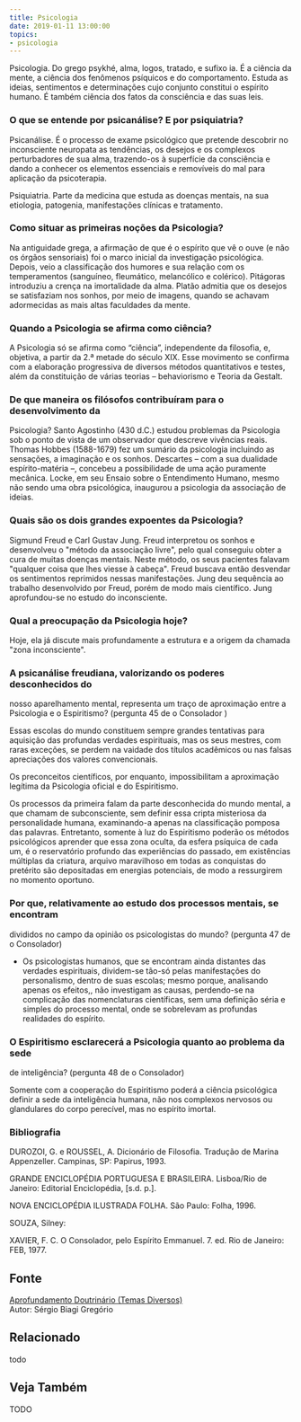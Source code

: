 ```yaml
---
title: Psicologia
date: 2019-01-11 13:00:00
topics: 
- psicologia
---
```


Psicologia. Do grego psykhé, alma, logos, tratado, e sufixo ia.
É a ciência da mente, a ciência dos fenômenos psíquicos e do
comportamento. Estuda as ideias, sentimentos e determinações cujo
conjunto constitui o espírito humano. É também ciência dos fatos da
consciência e das suas leis.

### O que se entende por psicanálise? E por psiquiatria?
Psicanálise. É o processo de exame psicológico que pretende
descobrir no inconsciente neuropata as tendências, os desejos e os
complexos perturbadores de sua alma, trazendo-os à superfície da
consciência e dando a conhecer os elementos essenciais e removíveis do
mal para aplicação da psicoterapia.

Psiquiatria. Parte da medicina que estuda as doenças mentais, na sua
etiologia, patogenia, manifestações clínicas e tratamento.

### Como situar as primeiras noções da Psicologia?
Na antiguidade grega, a afirmação de que é o espírito que vê o ouve (e
não os órgãos sensoriais) foi o marco inicial da investigação
psicológica. Depois, veio a classificação dos humores e sua relação com
os temperamentos (sanguíneo, fleumático, melancólico e colérico).
Pitágoras introduziu a crença na imortalidade da alma. Platão admitia
que os desejos se satisfaziam nos sonhos, por meio de imagens, quando se
achavam adormecidas as mais altas faculdades da mente.

### Quando a Psicologia se afirma como ciência?
A Psicologia só se afirma como “ciência”, independente da filosofia, e,
objetiva, a partir da 2.ª metade do século XIX. Esse movimento se
confirma com a elaboração progressiva de diversos métodos quantitativos
e testes, além da constituição de várias teorias – behaviorismo e Teoria
da Gestalt.

### De que maneira os filósofos contribuíram para o desenvolvimento da
Psicologia?
Santo Agostinho (430 d.C.) estudou problemas da Psicologia sob o ponto
de vista de um observador que descreve vivências reais. Thomas Hobbes
(1588-1679) fez um sumário da psicologia incluindo as sensações, a
imaginação e os sonhos. Descartes – com a sua dualidade espírito-matéria
–, concebeu a possibilidade de uma ação puramente mecânica. Locke, em
seu Ensaio sobre o Entendimento Humano, mesmo não sendo uma obra
psicológica, inaugurou a psicologia da associação de ideias.

### Quais são os dois grandes expoentes da Psicologia?
Sigmund Freud e Carl Gustav Jung. Freud interpretou os sonhos e
desenvolveu o "método da associação livre", pelo qual conseguiu obter a
cura de muitas doenças mentais. Neste método, os seus pacientes falavam
"qualquer coisa que lhes viesse à cabeça". Freud buscava então desvendar
os sentimentos reprimidos nessas manifestações. Jung deu sequência ao
trabalho desenvolvido por Freud, porém de modo mais científico. Jung
aprofundou-se no estudo do inconsciente.

### Qual a preocupação da Psicologia hoje?
Hoje, ela já discute mais profundamente a estrutura e a origem da
chamada "zona inconsciente".

### A psicanálise freudiana, valorizando os poderes desconhecidos do
nosso aparelhamento mental, representa um traço de aproximação entre a
Psicologia e o Espiritismo? (pergunta 45 de o Consolador )

Essas escolas do mundo constituem sempre grandes tentativas para
aquisição das profundas verdades espirituais, mas os seus mestres, com
raras exceções, se perdem na vaidade dos títulos acadêmicos ou nas
falsas apreciações dos valores convencionais.

Os preconceitos científicos, por enquanto, impossibilitam a aproximação
legítima da Psicologia oficial e do Espiritismo.

Os processos da primeira falam da parte desconhecida do mundo mental, a
que chamam de subconsciente, sem definir essa cripta misteriosa da
personalidade humana, examinando-a apenas na classificação pomposa das
palavras. Entretanto, somente à luz do Espiritismo poderão os métodos
psicológicos aprender que essa zona oculta, da esfera psíquica de cada
um, é o reservatório profundo das experiências do passado, em
existências múltiplas da criatura, arquivo maravilhoso em todas as
conquistas do pretérito são depositadas em energias potenciais, de modo
a ressurgirem no momento oportuno.

### Por que, relativamente ao estudo dos processos mentais, se encontram
divididos no campo da opinião os psicologistas do mundo? (pergunta 47 de
o Consolador)

- Os psicologistas humanos, que se encontram ainda distantes das
verdades espirituais, dividem-se tão-só pelas manifestações do
personalismo, dentro de suas escolas; mesmo porque, analisando apenas os
efeitos,, não investigam as causas, perdendo-se na complicação das
nomenclaturas científicas, sem uma definição séria e simples do processo
mental, onde se sobrelevam as profundas realidades do espírito.

### O Espiritismo esclarecerá a Psicologia quanto ao problema da sede
de inteligência? (pergunta 48 de o Consolador)

Somente com a cooperação do Espiritismo poderá a ciência psicológica
definir a sede da inteligência humana, não nos complexos nervosos ou
glandulares do corpo perecível, mas no espírito imortal.





### Bibliografia
DUROZOI, G. e ROUSSEL, A. Dicionário de Filosofia. Tradução de Marina
Appenzeller. Campinas, SP: Papirus, 1993.

GRANDE ENCICLOPÉDIA PORTUGUESA E BRASILEIRA. Lisboa/Rio de Janeiro:
Editorial Enciclopédia, \[s.d. p.\].

NOVA ENCICLOPÉDIA ILUSTRADA FOLHA. São Paulo: Folha, 1996.

SOUZA, Silney:

XAVIER, F. C. O Consolador, pelo Espírito Emmanuel. 7. ed. Rio de
Janeiro: FEB, 1977.

## Fonte
[Aprofundamento Doutrinário (Temas Diversos)](https://sites.google.com/view/aprofundamentodoutrinario/psicologia-e-espiritismo)  
Autor: Sérgio Biagi Gregório



## Relacionado
todo

## Veja Também
TODO


